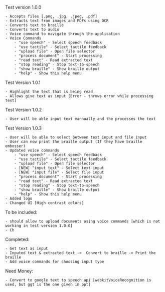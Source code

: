 Test version 1.0.0

    - Accepts files [.png, .jpg, .jpeg, .pdf]
    - Extracts text from images and PDFs using OCR
    - Converts text to braille
    - Converts text to audio
    - Voice command to navigate through the application
    - Voice Commands
        - "use speech" - Select speech feedback
        - "use tactile" - Select tactile feedback
        - "upload file" - Open file selector
        - "process document" - Start processing
        - "read text" - Read extracted text
        - "stop reading" - Stop text-to-speech
        - "show braille" - Show braille output
        - "help" - Show this help menu


Test Version 1.0.1

    - Highlight the text that is being read
    - Allows give text as input [Error - throws error while processing text]

Test Version 1.0.2
    
    - User will be able input text mannually and the processes the text

Test Version 1.0.3

    - User will be able to select between text input and file input
    - User can now print the braille output (If they have braille embosser)
    - Updated voice commands
        - "use speech" - Select speech feedback
        - "use tactile" - Select tactile feedback
        - "upload file" - Open file selector
        - [NEW] "input text" - Select text input
        - [NEW] "input file" - Select file input
        - "process document" - Start processing
        - "read text" - Read extracted text
        - "stop reading" - Stop text-to-speech
        - "show braille" - Show braille output
        - "help" - Show this help menu
    - Added logo
    - Changed UI [High contrast colors]

To be included:

    - should allow to upload documents using voice commands [which is not working in test version 1.0.0]
    - Ch

Completed:

    - Get text as input
    - Inputed text & extracted text ->  Convert to braille -> Print the braille
    - Add voice commands for choosing input type

Need Money:

    - Convert to google text to speech api [webkitVoiceRecognition is used, but ggt is the one given in ppt]
